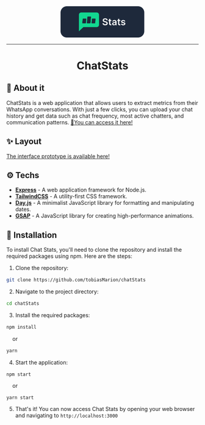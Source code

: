<center>
  <img alt="ChatStats" title="ChatStats" src="./public/assets/logo.svg" width="220px" />
</center>

<hr>

<h1 align="center">ChatStats</h1>


## 💬 About it
ChatStats is a web application that allows users to extract metrics from their WhatsApp conversations. With just a few clicks, you can upload your chat history and get data such as chat frequency, most active chatters, and communication patterns. [💬You can access it here!](https://chatstats.onrender.com/)

## ✨ Layout
[The interface prototype is available here!](https://www.figma.com/file/7xIpDuh4RSb5Poo3UynA32/Chat-Stats?t=mgqU8hB6feRrEEWu-1)

## ⚙️ Techs

- [**Express**](https://expressjs.com/) - A web application framework for Node.js.
- [**TailwindCSS**](https://tailwindcss.com/) - A utility-first CSS framework.
- [**Day.js**](https://day.js.org/) - A minimalist JavaScript library for formatting and manipulating dates.
- [**GSAP**](https://greensock.com/) - A JavaScript library for creating high-performance animations.

## 🔧 Installation

To install Chat Stats, you'll need to clone the repository and install the required packages using npm. Here are the steps:

1. Clone the repository:
```bash
git clone https://github.com/tobiasMarion/chatStats
```

2. Navigate to the project directory:
```bash
cd chatStats
```

3. Install the required packages:
```bash
npm install
```
&nbsp;&nbsp;&nbsp;&nbsp;or

```bash
yarn
```

4. Start the application:
```
npm start
```
&nbsp;&nbsp;&nbsp;&nbsp;or 

```
yarn start
```

5. That's it! You can now access Chat Stats by opening your web browser and navigating to `http://localhost:3000`


